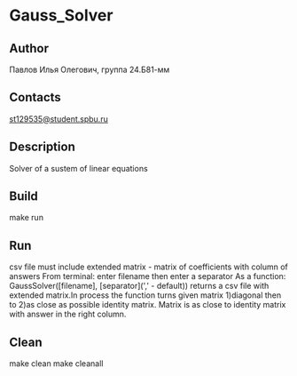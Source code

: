 # Gauss_Solver
## Author
Павлов Илья Олегович, группа 24.Б81-мм
## Contacts
st129535@student.spbu.ru
## Description
Solver of a sustem of linear equations
## Build
make run
## Run
csv file must include extended matrix - matrix of coefficients with column of answers
From terminal: enter filename then enter a separator
As a function: GaussSolver([filename], [separator](',' - default))
returns a csv file with extended matrix.In process the function turns given matrix 1)diagonal then to 2)as close as possible identity matrix.
Matrix is as close to identity matrix with answer in the right column.
## Clean
make clean
make cleanall

